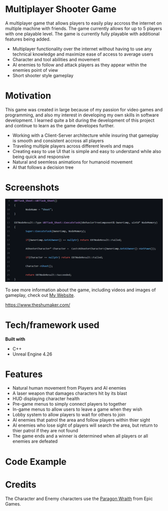 # Multiplayer Shooter Game

A multiplayer game that allows players to easily play accross the internet on multiple machine with friends. The game currently allows for up to 5 players with one playable level. The game is currently fully playable with additional features being added.

* Multiplayer functionality over the internet without having to use any technical knowledge and maximize ease of access to average users
* Character and tool abilities and movement
* AI enemies to follow and attack players as they appear within the enemies point of view
* Short shooter style gameplay

# Motivation
This game was created in large because of my passion for video games and programming, and also my interest in developing my own skills in software development. I learned quite a bit during the development of this project and continue to learn as the game developes further.

* Working with a Client-Server architecture while insuring that gameplay is smooth and consistent accross all players
* Traveling multiple players across different levels and maps
* Creating easy to use UI that is simple and easy to understand while also being quick and responsive 
* Natural and seemless animations for humanoid movement
* AI that follows a decision tree

# Screenshots
![AI Shooting](/img/AI-Shoot.png "Insert Title Here")

To see more information about the game, including videos and images of gameplay, check out [My Website](https://www.theshumaker.com/).

https://www.theshumaker.com/

# Tech/framework used

**Built with**
* C++
* Unreal Engine 4.26

# Features

* Natural human movement from Players and AI enemies
* A laser weapon that damages characters hit by its blast
* HUD displaying character health
* Pre-game menus to simply connect players to together
* In-game menus to allow users to leave a game when they wish
* Lobby system to allow players to wait for others to join
* AI enemies that patrol the area and follow players within thier sight
* AI enemies who lose sight of players will search the area, but return to thier patrol if they are not found
* The game ends and a winner is determined when all players or all enemies are defeated 

# Code Example


# Credits
The Character and Enemy characters use the [Paragon Wraith](https://www.unrealengine.com/marketplace/en-US/product/paragon-wraith) from Epic Games.
